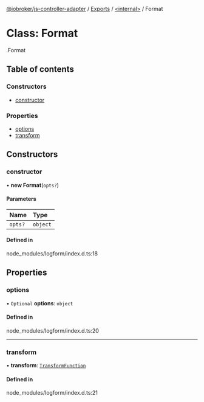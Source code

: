 [@iobroker/js-controller-adapter](../README.md) / [Exports](../modules.md) / [<internal\>](../modules/internal_.md) / Format

# Class: Format

[<internal>](../modules/internal_.md).Format

## Table of contents

### Constructors

- [constructor](internal_.Format.md#constructor)

### Properties

- [options](internal_.Format.md#options)
- [transform](internal_.Format.md#transform)

## Constructors

### constructor

• **new Format**(`opts?`)

#### Parameters

| Name | Type |
| :------ | :------ |
| `opts?` | `object` |

#### Defined in

node_modules/logform/index.d.ts:18

## Properties

### options

• `Optional` **options**: `object`

#### Defined in

node_modules/logform/index.d.ts:20

___

### transform

• **transform**: [`TransformFunction`](../modules/internal_.md#transformfunction)

#### Defined in

node_modules/logform/index.d.ts:21
